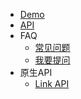 - [Demo](http://www.easybui.com/demo/)
- [API](http://www.easybui.com/demo/api/)
- FAQ
  - [常见问题](faq.md)
  - [我要提问](https://github.com/imouou/BUI-Guide/issues/new)
- 原生API
  - [Link API](http://dev.bingocc.com/btapi/)

